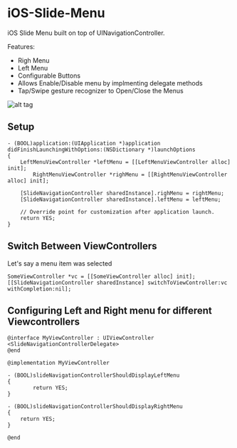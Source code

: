iOS-Slide-Menu
==============

iOS Slide Menu built on top of UINavigationController.

Features: 
- Righ Menu
- Left Menu
- Configurable Buttons
- Allows Enable/Disable menu by implmenting delegate methods
- Tap/Swipe gesture recognizer to Open/Close the Menus

![alt tag](https://raw.github.com/aryaxt/iOS-Slide-Menu/master/screenshot.png)

Setup
---------
```
- (BOOL)application:(UIApplication *)application didFinishLaunchingWithOptions:(NSDictionary *)launchOptions
{
	LeftMenuViewController *leftMenu = [[LeftMenuViewController alloc] init];
        RightMenuViewController *righMenu = [[RightMenuViewController alloc] init];
	
	[SlideNavigationController sharedInstance].righMenu = rightMenu;
	[SlideNavigationController sharedInstance].leftMenu = leftMenu;
	
    // Override point for customization after application launch.
    return YES;
}
```
Switch Between ViewControllers
----------
Let's say a menu item was selected
```
SomeViewController *vc = [[SomeViewController alloc] init];
[[SlideNavigationController sharedInstance] switchToViewController:vc withCompletion:nil];
```
Configuring Left and Right menu for different Viewcontrollers
---------
```
@interface MyViewController : UIViewController <SlideNavigationControllerDelegate>
@end
```
```
@implementation MyViewController

- (BOOL)slideNavigationControllerShouldDisplayLeftMenu
{
        return YES;
}

- (BOOL)slideNavigationControllerShouldDisplayRightMenu
{
	return YES;
}

@end
```
